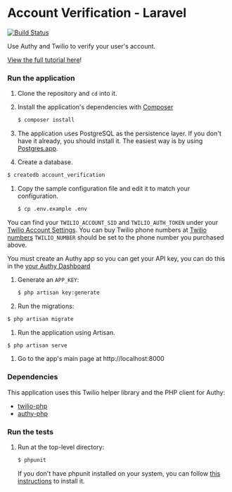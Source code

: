 # Account Verification - Laravel
[![Build Status](https://travis-ci.org/TwilioDevEd/account-verification-laravel.svg?branch=master)](https://travis-ci.org/TwilioDevEd/account-verification-laravel)

Use Authy and Twilio to verify your user's account.

[View the full tutorial here](https://www.twilio.com/docs/tutorials/walkthrough/account-verification/php/laravel)!

### Run the application

1. Clone the repository and `cd` into it.
1. Install the application's dependencies with [Composer](//getcomposer.org/)

   ```bash
   $ composer install
   ```
1. The application uses PostgreSQL as the persistence layer. If you
   don't have it already, you should install it. The easiest way is by
   using [Postgres.app](http://postgresapp.com/).
1. Create a database.

  ```bash
  $ createdb account_verification
  ```
1. Copy the sample configuration file and edit it to match your configuration.

   ```bash
   $ cp .env.example .env
   ```

  You can find your `TWILIO_ACCOUNT_SID` and `TWILIO_AUTH_TOKEN` under
  your
  [Twilio Account Settings](//www.twilio.com/user/account/settings).
  You can buy Twilio phone numbers at [Twilio numbers](//www.twilio.com/user/account/phone-numbers/search)
  `TWILIO_NUMBER` should be set to the phone number you purchased above.

  You must create an Authy app so you can get your API key, you can do this in
  the [your Authy Dashboard](//dashboard.authy.com)
1. Generate an `APP_KEY`:

   ```bash
   $ php artisan key:generate
   ```
1. Run the migrations:

  ```bash
  $ php artisan migrate
  ```
1. Run the application using Artisan.

  ```bash
  $ php artisan serve
  ```
1. Go to the app's main page at http://localhost:8000

### Dependencies

This application uses this Twilio helper library and the PHP client for Authy:
* [twilio-php](//github.com/twilio/twilio-php)
* [authy-php](//github.com/authy/authy-php)

### Run the tests

1. Run at the top-level directory:

   ```bash
   $ phpunit
   ```
   If you don't have phpunit installed on your system, you can follow [this
   instructions](https://phpunit.de/manual/current/en/installation.html) to
   install it.
